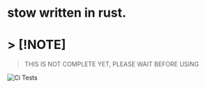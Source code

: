 # stow written in rust.
# > [!NOTE]
> THIS IS NOT COMPLETE YET, PLEASE WAIT BEFORE USING

![Ci Tests](https://github.com/justachillguy57/stowrs/actions/workflows/rust.yml/badge.svg)




